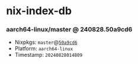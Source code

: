 # nix-index-db
### aarch64-linux/master @ 240828.50a9cd6
- Nixpkgs: `master`@[`50a9cd6`](https://github.com/NixOS/nixpkgs/commit/50a9cd6e0052009b73f59aecbaea3f03c35441b7)
- Platform: `aarch64-linux`
- Timestamp: `20240828014809`
